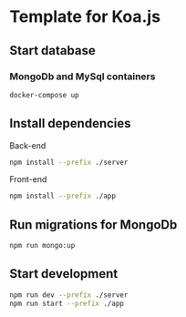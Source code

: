 # Template for Koa.js

## Start database

### MongoDb and MySql containers
```bash
docker-compose up
```

## Install dependencies

Back-end
```bash
npm install --prefix ./server
```

Front-end
```bash
npm install --prefix ./app
```

## Run migrations for MongoDb
```bash
npm run mongo:up
```

## Start development
```bash
npm run dev --prefix ./server
npm run start --prefix ./app

```